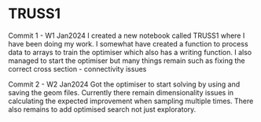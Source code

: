 # TRUSS1

Commit 1 - W1 Jan2024
I created a new notebook called TRUSS1 where I have been doing my work.
I somewhat have created a function to process data to arrays to train the optimiser which also has a writing function.
I also managed to start the optimiser but many things remain such as fixing the correct cross section - connectivity issues

Commit 2 - W2 Jan2024
Got the optimiser to start solving by using and saving the geom files. Currently there remain dimensionality issues in calculating the expected improvement when sampling multiple times. There also remains to add optimised search not just exploratory.